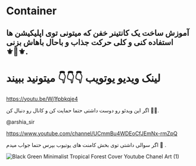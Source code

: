 # Container


## آموزش ساخت یک کانتینر   خفن که میتونی توی اپلیکیشن ها استفاده کنی  و کلی حرکت جذاب  و باحال باهاش بزنی ⚜️💯⚜️.


# لینک ویدیو یوتویب 👇👇👇 میتونید ببیند

https://youtu.be/Wj1fpbkqje4




اگر این ویدئو رو دوست داشتی حتما حمایت  کن و کانال  رو دنبال کن 🌹🌹.⁣
 
  @arshia_sir  

https://www.youtube.com/channel/UCmmBu4WDEoCfJEmNx-rmZpQ

 اگر سوالی داشتی توی بخش کامنت های یوتیوب بپرس حتما جواب میدم 🤌 .⁣
 
 
 
 
 ![Black   Green Minimalist Tropical Forest Cover Youtube Chanel Art (1)](https://user-images.githubusercontent.com/98395557/183306879-287ebf67-6af1-44de-af27-869e7bf2e5ec.png)

 ⁣


